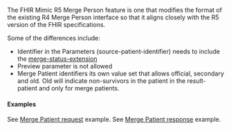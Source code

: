 The FHIR Mimic R5 Merge Person feature is one that modifies the format of the existing R4 Merge Person interface so that it aligns closely with the R5 version of the FHIR specifications.

Some of the differences include:
* Identifier in the Parameters (source-patient-identifier) needs to include the [merge-status-extension](StructureDefinition-bc-merge-status-extension.html)
* Preview parameter is not allowed
* Merge Patient identifiers its own value set that allows official, secondary and old. Old will indicate non-survivors in the patient in the result-patient and only for merge patients.

#### Examples
 
See [Merge Patient request](Parameters-Merge-Request.html) example.
See [Merge Patient response](Parameters-Merge-Response.html) example.
